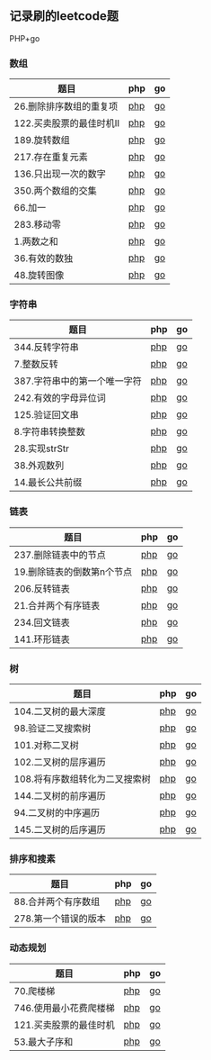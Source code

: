 ## 记录刷的leetcode题

PHP+go

### 数组
|题目|php|go|
| ---|---|---|
|26.删除排序数组的重复项| [php](./php/26.php)| [go](./go/26.go) |
|122.买卖股票的最佳时机II| [php](./php/122.php)| [go](./go/122.go) |
|189.旋转数组| [php](./php/189.php)| [go](./go/189.go) |
|217.存在重复元素| [php](./php/217.php)| [go](./go/217.go) |
|136.只出现一次的数字| [php](./php/136.php)| [go](./go/136.go) |
|350.两个数组的交集| [php](./php/350.php)| [go](./go/350.go) |
|66.加一| [php](./php/66.php)| [go](./go/66.go) |
|283.移动零| [php](./php/283.php)| [go](./go/283.go) |
|1.两数之和| [php](./php/1.php)| [go](./go/1.go) |
|36.有效的数独| [php](./php/36.php)| [go](./go/36.go) |
|48.旋转图像| [php](./php/48.php)| [go](./go/48.go) |

### 字符串
|题目|php|go|
| ---|---|---|
|344.反转字符串| [php](./php/344.php)| [go](./go/344.go) |
|7.整数反转| [php](./php/7.php)| [go](./go/7.go) |
|387.字符串中的第一个唯一字符| [php](./php/387.php)| [go](./go/387.go) |
|242.有效的字母异位词| [php](./php/242.php)| [go](./go/242.go) |
|125.验证回文串| [php](./php/125.php)| [go](./go/125.go) |
|8.字符串转换整数| [php](./php/8.php)| [go](./go/8.go) |
|28.实现strStr| [php](./php/28.php)| [go](./go/28.go) |
|38.外观数列| [php](./php/38.php)| [go](./go/38.go) |
|14.最长公共前缀| [php](./php/14.php)| [go](./go/14.go) |

### 链表
|题目|php|go|
| ---|---|---|
|237.删除链表中的节点| [php](./php/237.php)| [go](./go/237.go) |
|19.删除链表的倒数第n个节点| [php](./php/19.php)| [go](./go/19.go) |
|206.反转链表| [php](./php/206.php)| [go](./go/206.go) |
|21.合并两个有序链表| [php](./php/21.php)| [go](./go/21.go) |
|234.回文链表| [php](./php/234.php)| [go](./go/234.go) |
|141.环形链表| [php](./php/141.php)| [go](./go/141.go) |

### 树
|题目|php|go|
| ---|---|---|
|104.二叉树的最大深度| [php](./php/104.php)| [go](./go/104.go) |
|98.验证二叉搜索树| [php](./php/98.php)| [go](./go/98.go) |
|101.对称二叉树| [php](./php/101.php)| [go](./go/101.go) |
|102.二叉树的层序遍历| [php](./php/102.php)| [go](./go/102.go) |
|108.将有序数组转化为二叉搜索树| [php](./php/108.php)| [go](./go/108.go) |
|144.二叉树的前序遍历| [php](./php/144.php)| [go](./go/144.go) |
|94.二叉树的中序遍历| [php](./php/94.php)| [go](./go/94.go) |
|145.二叉树的后序遍历| [php](./php/145.php)| [go](./go/145.go) |

### 排序和搜素
|题目|php|go|
| ---|---|---|
|88.合并两个有序数组| [php](./php/88.php)| [go](./go/88.go) |
|278.第一个错误的版本| [php](./php/278.php)| [go](./go/278.go) |

### 动态规划
|题目|php|go|
| ---|---|---|
|70.爬楼梯| [php](./php/70.php)| [go](./go/70.go) |
|746.使用最小花费爬楼梯| [php](./php/746.php)| [go](./go/746.go) |
|121.买卖股票的最佳时机| [php](./php/121.php)| [go](./go/121.go) |
|53.最大子序和| [php](./php/53.php)| [go](./go/53.go) |